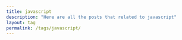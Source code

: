 ```yaml
---
title: javascript
description: "Here are all the posts that related to javascript"
layout: tag
permalink: /tags/javascript/
---
```

